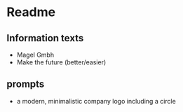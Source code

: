 # Readme
## Information texts
- Magel Gmbh
- Make the future (better/easier)

## prompts
- a modern, minimalistic company logo including a circle
